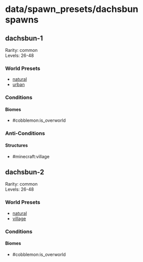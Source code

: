 # data/spawn_presets/dachsbun spawns  
  
## dachsbun-1  
Rarity: common  
Levels: 26-48  
  
### World Presets  
* [natural](/data/world_presets/natural.md)  
* [urban](/data/world_presets/urban.md)  
  
### Conditions  
  
#### Biomes  
  * #cobblemon:is_overworld
  
  
### Anti-Conditions  
  
#### Structures  
  * #minecraft:village
  
  
## dachsbun-2  
Rarity: common  
Levels: 26-48  
  
### World Presets  
* [natural](/data/world_presets/natural.md)  
* [village](/data/world_presets/village.md)  
  
### Conditions  
  
#### Biomes  
  * #cobblemon:is_overworld
  
